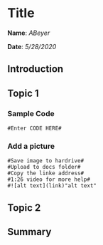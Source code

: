 # Title
**Name**: *ABeyer*

**Date**: *5/28/2020*

## Introduction

## Topic 1
### Sample Code

```
#Enter CODE HERE#
```

### Add a picture
```
#Save image to hardrive#
#Upload to docs folder#
#Copy the linke address#
#1:26 video for more help#
#![alt text](link)"alt text"
```

## Topic 2

## Summary
